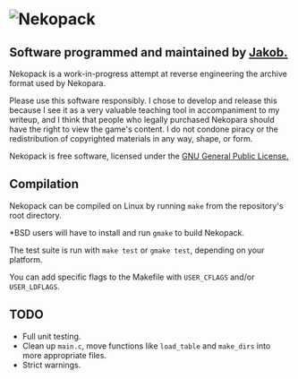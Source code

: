 # ![Nekopack](https://raw.github.com/TsarFox/nekopack/master/Nekopack_Logo.png "Nekopack")
## Software programmed and maintained by [Jakob.](http://jakob.space/)
Nekopack is a work-in-progress attempt at reverse engineering the archive format used by Nekopara.

Please use this software responsibly. I chose to develop and release this because I see it as a very valuable teaching tool in accompaniment to my writeup, and I think that people who legally purchased Nekopara should have the right to view the game's content. I do not condone piracy or the redistribution of copyrighted materials in any way, shape, or form.

Nekopack is free software, licensed under the [GNU General Public License.](http://gnu.org/licenses/gpl.html)


## Compilation
Nekopack can be compiled on Linux by running `make` from the repository's root directory.

*BSD users will have to install and run `gmake` to build Nekopack.

The test suite is run with `make test` or `gmake test`, depending on your platform.

You can add specific flags to the Makefile with `USER_CFLAGS` and/or `USER_LDFLAGS`.


## TODO
* Full unit testing.
* Clean up `main.c`, move functions like `load_table` and `make_dirs` into more appropriate files.
* Strict warnings.

